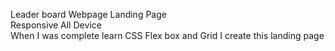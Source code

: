Leader board Webpage Landing Page <br>
Responsive All Device <br>
When I was complete learn CSS Flex box and Grid I create this landing page